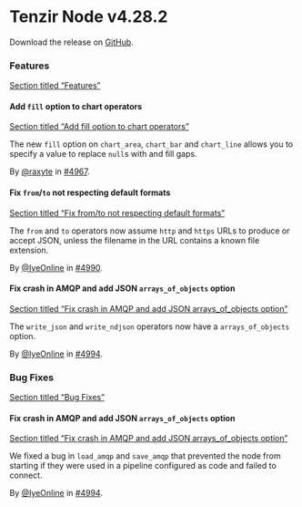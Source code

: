 # Tenzir Node v4.28.2

Download the release on [GitHub](https://github.com/tenzir/tenzir/releases/tag/v4.28.2).

### Features

[Section titled “Features”](#features)

#### Add `fill` option to chart operators

[Section titled “Add fill option to chart operators”](#add-fill-option-to-chart-operators)

The new `fill` option on `chart_area`, `chart_bar` and `chart_line` allows you to specify a value to replace `null`s with and fill gaps.

By [@raxyte](https://github.com/raxyte) in [#4967](https://github.com/tenzir/tenzir/pull/4967).

#### Fix `from`/`to` not respecting default formats

[Section titled “Fix from/to not respecting default formats”](#fix-fromto-not-respecting-default-formats)

The `from` and `to` operators now assume `http` and `https` URLs to produce or accept JSON, unless the filename in the URL contains a known file extension.

By [@IyeOnline](https://github.com/IyeOnline) in [#4990](https://github.com/tenzir/tenzir/pull/4990).

#### Fix crash in AMQP and add JSON `arrays_of_objects` option

[Section titled “Fix crash in AMQP and add JSON arrays\_of\_objects option”](#fix-crash-in-amqp-and-add-json-arrays_of_objects-option)

The `write_json` and `write_ndjson` operators now have a `arrays_of_objects` option.

By [@IyeOnline](https://github.com/IyeOnline) in [#4994](https://github.com/tenzir/tenzir/pull/4994).

### Bug Fixes

[Section titled “Bug Fixes”](#bug-fixes)

#### Fix crash in AMQP and add JSON `arrays_of_objects` option

[Section titled “Fix crash in AMQP and add JSON arrays\_of\_objects option”](#fix-crash-in-amqp-and-add-json-arrays_of_objects-option-1)

We fixed a bug in `load_amqp` and `save_amqp` that prevented the node from starting if they were used in a pipeline configured as code and failed to connect.

By [@IyeOnline](https://github.com/IyeOnline) in [#4994](https://github.com/tenzir/tenzir/pull/4994).